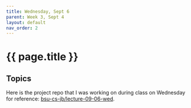```yaml
---
title: Wednesday, Sept 6
parent: Week 3, Sept 4
layout: default
nav_order: 2
---
```


# {{ page.title }}

## Topics

Here is the project repo that I was working on during class on Wednesday for
reference: [bsu-cs-jb/lecture-09-06-wed](https://github.com/bsu-cs-jb/lecture-09-06-wed).

